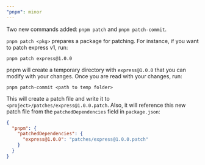 ```yaml
---
"pnpm": minor
---
```


Two new commands added: `pnpm patch` and `pnpm patch-commit`.

`pnpm patch <pkg>` prepares a package for patching. For instance, if you want to patch express v1, run:

```
pnpm patch express@1.0.0
```

pnpm will create a temporary directory with `express@1.0.0` that you can modify with your changes.
Once you are read with your changes, run:

```
pnpm patch-commit <path to temp folder>
```

This will create a patch file and write it to `<project>/patches/express@1.0.0.patch`.
Also, it will reference this new patch file from the `patchedDependencies` field in `package.json`:

```json
{
  "pnpm": {
    "patchedDependencies": {
      "express@1.0.0": "patches/express@1.0.0.patch"
    }
  }
}
```
